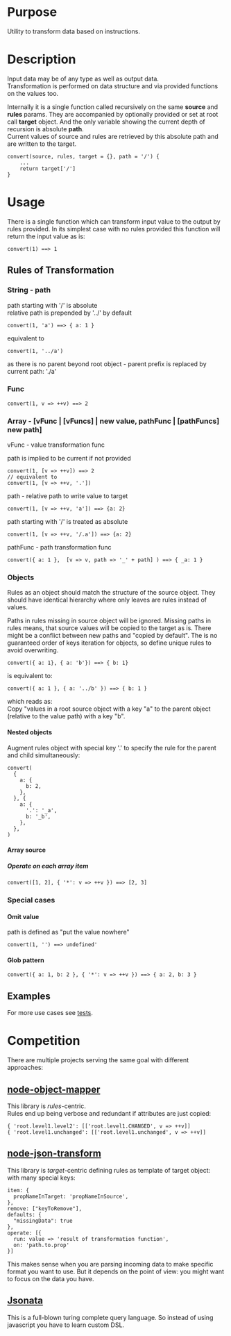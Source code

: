 # Purpose
Utility to transform data based on instructions.

# Description
Input data may be of any type as well as output data.  
Transformation is performed on data structure and via provided functions on the values too.

Internally it is a single function called recursively on the same **source** and **rules** params.
They are accompanied by optionally provided or set at root call **target** object.
And the only variable showing the current depth of recursion is absolute **path**.  
Current values of source and rules are retrieved by this absolute path
and are written to the target.
   
    convert(source, rules, target = {}, path = '/') {
        ...
        return target['/']
    }
    
# Usage
There is a single function which can transform input value to the output by rules provided.
In its simplest case with no rules provided this function will return the input value as is:

    convert(1) ==> 1

## Rules of Transformation 
### String - path
path starting with '/' is absolute  
relative path is prepended by '../' by default
    
    convert(1, 'a') ==> { a: 1 }
equivalent to  

    convert(1, '../a') 
as there is no parent beyond root object - parent prefix is replaced by current path: './a'

### Func
    convert(1, v => ++v) ==> 2
    
### Array - [vFunc | [vFuncs] | new value, pathFunc | [pathFuncs] new path]

vFunc - value transformation func

path is implied to be current if not provided

    convert(1, [v => ++v]) ==> 2
    // equivalent to
    convert(1, [v => ++v, '.'])
    
path - relative path to write value to target

    convert(1, [v => ++v, 'a']) ==> {a: 2}
    
path starting with '/' is treated as absolute

    convert(1, [v => ++v, '/.a']) ==> {a: 2}
    
pathFunc - path transformation func

    convert({ a: 1 },  [v => v, path => '_' + path] ) ==> { _a: 1 }
    
### Objects
Rules as an object should match the structure of the source object.
They should have identical hierarchy where only leaves are rules instead of values.  

Paths in rules missing in source object will be ignored.
Missing paths in rules means, that source values will be copied to the target as is.
There might be a conflict between new paths and "copied by default".
The is no guaranteed order of keys iteration for objects, so define unique rules to avoid overwriting.

    convert({ a: 1}, { a: 'b'}) ==> { b: 1}
    
is equivalent to:

    convert({ a: 1 }, { a: '../b' }) ==> { b: 1 }
    
which reads as:  
Copy "values in a root source object with a key "a" to the parent object  
(relative to the value path) with a key "b".

#### Nested objects
Augment rules object with special key '.' to specify the rule for the parent and child simultaneously:

    convert(
      {
        a: {
          b: 2,
        },
      }, {
        a: {
          '.': '_a',
          b: '_b',
        },
      },
    )
    
#### Array source
##### Operate on each array item
    convert([1, 2], { '*': v => ++v }) ==> [2, 3]
    
### Special cases
#### Omit value
path is defined as "put the value nowhere"

    convert(1, '') ==> undefined'
    
#### Glob pattern
    convert({ a: 1, b: 2 }, { '*': v => ++v }) ==> { a: 2, b: 3 }
    
## Examples
For more use cases see [tests]().

# Competition
There are multiple projects serving the same goal with different approaches:
## [node-object-mapper](https://github.com/wankdanker/node-object-mapper)

This library is *rules*-centric.  
Rules end up being verbose and redundant if attributes are just copied:  

    { 'root.level1.level2': [['root.level1.CHANGED', v => ++v]]
    { 'root.level1.unchanged': [['root.level1.unchanged', v => ++v]]

## [node-json-transform](https://github.com/bozzltron/node-json-transform)
This library is *target*-centric defining rules as template of target object:  
with many special keys:

    item: {
      propNameInTarget: 'propNameInSource',  
    },
    remove: ["keyToRemove"],
    defaults: {
      "missingData": true
    },
    operate: [{
      run: value => 'result of transformation function',
      on: 'path.to.prop'
    }]

This makes sense when you are parsing incoming data to make specific format you want to use.
But it depends on the point of view: you might want to focus on the data you have.

## [Jsonata](https://jsonata.org)
This is a full-blown turing complete query language.
So instead of using javascript you have to learn custom DSL.
